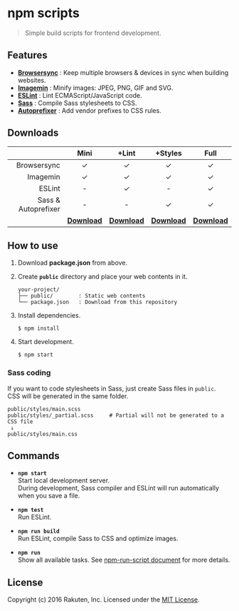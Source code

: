 # npm scripts
> Simple build scripts for frontend development.

## Features
- **[Browsersync](https://www.browsersync.io/)** : Keep multiple browsers & devices in sync when building websites.
- **[Imagemin](https://github.com/imagemin/imagemin)** : Minify images: JPEG, PNG, GIF and SVG.
- **[ESLint](http://eslint.org/)** : Lint ECMAScript/JavaScript code.
- **[Sass](http://sass-lang.com/)** : Compile Sass stylesheets to CSS.
- **[Autoprefixer](https://github.com/postcss/autoprefixer)** : Add vendor prefixes to CSS rules.

## Downloads
|                     | Mini     | +Lint    | +Styles  | Full     |
|--------------------:|:--------:|:--------:|:--------:|:--------:|
| Browsersync         | ✓       | ✓       | ✓       | ✓       |
| Imagemin            | ✓       | ✓       | ✓       | ✓       |
| ESLint              | -        | ✓       | -        | ✓       |
| Sass & Autoprefixer | -        | -        | ✓       | ✓       |
|                     | **[Download][mini]** | **[Download][lint]** | **[Download][styles]** | **[Download][full]** |

## How to use
1. Download **package.json** from above.
2. Create **`public`** directory and place your web contents in it.

   ```
   your-project/
   ├── public/        : Static web contents
   └── package.json   : Download from this repository
   ```

3. Install dependencies.

   ```
   $ npm install
   ```

4. Start development.

   ```
   $ npm start
   ```

### Sass coding
If you want to code stylesheets in Sass, just create Sass files in `public`.  
CSS will be generated in the same folder.

```
public/styles/main.scss
public/styles/_partial.scss     # Partial will not be generated to a CSS file
 ↓
public/styles/main.css
```

## Commands
- **`npm start`**  
  Start local development server.  
  During development, Sass compiler and ESLint will run automatically when you save a file.

- **`npm test`**  
  Run ESLint.

- **`npm run build`**  
  Run ESLint, compile Sass to CSS and optimize images.

- **`npm run`**  
  Show all available tasks.
  See [npm-run-script document](https://docs.npmjs.com/cli/run-script) for more details.

## License
Copyright (c) 2016 Rakuten, Inc.
Licensed under the [MIT License](LICENSE).

[mini]: scripts/mini/package.json?raw=true
[lint]: scripts/lint/package.json?raw=true
[styles]: scripts/styles/package.json?raw=true
[full]: scripts/full/package.json?raw=true
